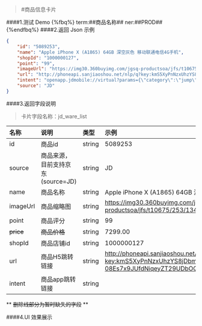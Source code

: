>#商品信息卡片

####1.测试 Demo
{%fbq%}
term:##商品名称##
ner:##PROD##
{%endfbq%}
####2.返回 Json 示例
```json
{
    "id": "5089253",
    "name": "Apple iPhone X (A1865) 64GB 深空灰色 移动联通电信4G手机",
    "shopId": "1000000127",
    "point": "99",
    "imageUrl": "https://img30.360buyimg.com/jgsq-productsoa/jfs/t10675/253/1344769770/66891/92d54ca4/59df2e7fN86c99a27.jpg",
    "url": "http://phoneapi.sanjiaoshou.net/nlp/q?key:kmS5XyPnNzxUhzYS8jDbm3bU67IPqRzpGxmVA7h_5lfuaFK2Z4uZHBRMAfhGnd8YLeF9aCMS-08Es7x9JUfdNiqeyZT29UDbOQNeEf2LZ3RpwLkxmflQ0h8Xtxh9eFuWToGkLq_j8bk=",
    "intent": "openapp.jdmobile://virtual?params={\"category\":\"jump\",\"des\":\"productDetail\",\"skuId\":\"5089253\",\"sourceType\":\"unknown\",\"sourceValue\":\"unknown\",\"M_sourceFrom\":\"sxtop\",\"msf_type\":\"click\",\"m_param\":{\"m_source\":\"0\",\"event_series\":{},\"jda\":\"122270672.15127185830131661088761.1512718583.1512718583.1512718583.1\",\"usc\":\"baidu-pinzhuan\",\"ucp\":\"t_288551095_baidupinzhuan\",\"umd\":\"cpc\",\"utr\":\"36e78a1acce545f59c3461c890d009a9_0_4d3505762a844dbabcc13d4dedf87db4\",\"jdv\":\"122270672%7Cbaidu-pinzhuan%7Ct_288551095_baidupinzhuan%7Ccpc%7C36e78a1acce545f59c3461c890d009a9_0_4d3505762a844dbabcc13d4dedf87db4%7C1512718583038\",\"ref\":\"https%3A%2F%2Fitem.m.jd.com%2Fproduct%2F2397497.html\",\"psn\":\"15127185830131661088761|1\",\"psq\":4,\"unpl\":\"\",\"pc_source\":\"\",\"mba_muid\":\"15127185830131661088761\",\"mba_sid\":\"15127185830524599070494097937\",\"mt_xid\":\"\",\"mt_subsite\":\"\"},\"SE\":{\"mt_subsite\":\"\",\"__jdv\":\"122270672%7Cbaidu-pinzhuan%7Ct_288551095_baidupinzhuan%7Ccpc%7C36e78a1acce545f59c3461c890d009a9_0_4d3505762a844dbabcc13d4dedf87db4%7C1512718583038\",\"unpl\":\"\",\"__jda\":\"122270672.15127185830131661088761.1512718583.1512718583.1512718583.1\"}}",
    "source": "JD"
}
```

####3.返回字段说明

>卡片字段名称：jd_ware_list

|名称|说明|类型|示例|
|:---|:---|:---|:---|
|id|商品id|string|5089253|
|source|商品来源，目前支持京东(source=JD)|string|JD|
|name|商品名称|string|Apple iPhone X (A1865) 64GB 深空灰色 移动联通电信4G手机|
|imageUrl|商品缩略图|string|https://img30.360buyimg.com/jgsq-productsoa/jfs/t10675/253/1344769770/66891/92d54ca4/59df2e7fN86c99a27.jpg|
|point|商品评分|string|99|
|~~price~~|~~商品价格~~|string|7299.00|
|shopId|商品店铺id|string|1000000127|
|url|商品H5跳转链接|string|http://phoneapi.sanjiaoshou.net/nlp/q?key:kmS5XyPnNzxUhzYS8jDbm3bU67IPqRzpGxmVA7h_5lfuaFK2Z4uZHBRMAfhGnd8YLeF9aCMS-08Es7x9JUfdNiqeyZT29UDbOQNeEf2LZ3RpwLkxmflQ0h8Xtxh9eFuWToGkLq_j8bk=|
|intent|商品app跳转链接|string|| 
** ~~删除线部分为暂时缺失的字段~~ **

####4.UI 效果展示

